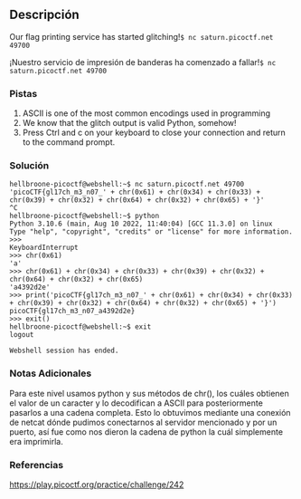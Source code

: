 ## Descripción
Our flag printing service has started glitching!`$ nc saturn.picoctf.net 49700`

¡Nuestro servicio de impresión de banderas ha comenzado a fallar!`$ nc saturn.picoctf.net 49700`
### Pistas
1. ASCII is one of the most common encodings used in programming
2. We know that the glitch output is valid Python, somehow!
3. Press Ctrl and c on your keyboard to close your connection and return to the command prompt.
### Solución
```
hellbroone-picoctf@webshell:~$ nc saturn.picoctf.net 49700
'picoCTF{gl17ch_m3_n07_' + chr(0x61) + chr(0x34) + chr(0x33) + chr(0x39) + chr(0x32) + chr(0x64) + chr(0x32) + chr(0x65) + '}'
^C
hellbroone-picoctf@webshell:~$ python   
Python 3.10.6 (main, Aug 10 2022, 11:40:04) [GCC 11.3.0] on linux
Type "help", "copyright", "credits" or "license" for more information.
>>> 
KeyboardInterrupt
>>> chr(0x61)
'a'
>>> chr(0x61) + chr(0x34) + chr(0x33) + chr(0x39) + chr(0x32) + chr(0x64) + chr(0x32) + chr(0x65)
'a4392d2e'
>>> print('picoCTF{gl17ch_m3_n07_' + chr(0x61) + chr(0x34) + chr(0x33) + chr(0x39) + chr(0x32) + chr(0x64) + chr(0x32) + chr(0x65) + '}')
picoCTF{gl17ch_m3_n07_a4392d2e}
>>> exit()
hellbroone-picoctf@webshell:~$ exit
logout

Webshell session has ended.
```
### Notas Adicionales
Para este nivel usamos python y sus métodos de chr(), los cuáles obtienen el valor de un caracter y lo decodifican a ASCII para posteriormente pasarlos a una cadena completa. Esto lo obtuvimos mediante una conexión de netcat dónde pudimos conectarnos al servidor mencionado y por un puerto, así fue como nos dieron la cadena de python la cuál simplemente era imprimirla.
### Referencias
https://play.picoctf.org/practice/challenge/242